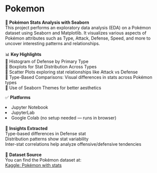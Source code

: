 # Pokemon
🧬 <b>Pokémon Stats Analysis with Seaborn</b><br>
This project performs an exploratory data analysis (EDA) on a Pokémon dataset using Seaborn and Matplotlib. It visualizes various aspects of Pokémon attributes such as Type, Attack, Defense, Speed, and more to uncover interesting patterns and relationships.
<br><br>
📊 <b>Key Highlights</b><br>
📌 Histogram of Defense by Primary Type<br>
📌 Boxplots for Stat Distribution Across Types<br>
📌 Scatter Plots exploring stat relationships like Attack vs Defense<br>
📌 Type-Based Comparisons: Visual differences in stats across Pokémon types<br>
📌 Use of Seaborn Themes for better aesthetics<br>

✅ <b>Platforms</b><br>
<li>Jupyter Notebook</li>
<li>JupyterLab</li>
<li>Google Colab (no setup needed — runs in browser)</li>
<br>
🧠 <b>Insights Extracted</b><br>
Type-based differences in Defense stat<br>
Distribution patterns show stat variability<br>
Inter-stat correlations help analyze offensive/defensive tendencies<br>
<br>
📂 <b>Dataset Source</b><br>
You can find the Pokémon dataset at:<br>
<a href='https://www.kaggle.com/datasets/abcsds/pokemon'>Kaggle: Pokémon with stats<a>
